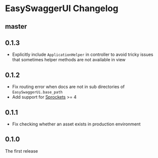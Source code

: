 # EasySwaggerUI Changelog

## master

## 0.1.3

* Explicitly include `ApplicationHelper` in controller to avoid tricky issues that sometimes helper methods are not available in view

## 0.1.2

* Fix routing error when docs are not in sub directories of `EasySwaggerUi.base_path`
* Add support for [Sprockets](https://github.com/rails/sprockets) >= 4

## 0.1.1

* Fix checking whether an asset exists in production environment

## 0.1.0

The first release
